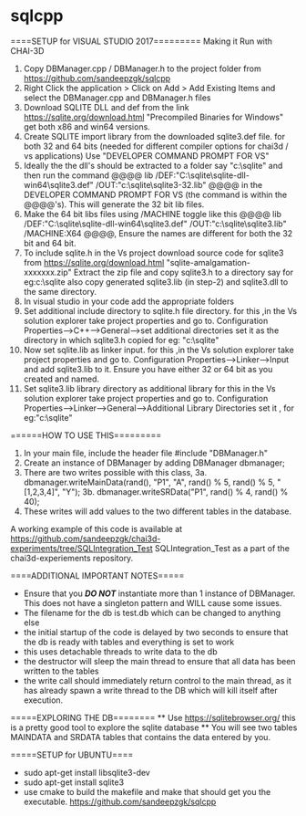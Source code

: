 # sqlcpp


====SETUP for VISUAL STUDIO 2017=========
Making it Run with CHAI-3D
1. Copy DBManager.cpp / DBManager.h to the project folder from https://github.com/sandeepzgk/sqlcpp
2. Right Click the application > Click on Add > Add Existing Items and select the DBManager.cpp and DBManager.h files
3. Download SQLITE DLL and def from the link https://sqlite.org/download.html "Precompiled Binaries for Windows" get both x86 and win64 versions.
4. Create SQLITE import library from the downloaded sqlite3.def file. for both 32 and 64 bits (needed for different compiler options for chai3d / vs applications) Use "DEVELOPER COMMAND PROMPT FOR VS"
5. Ideally the the dll's should be extracted to a folder say "c:\sqlite" and then run the command  @@@@  lib /DEF:"C:\sqlite\sqlite-dll-win64\sqlite3.def" /OUT:"c:\sqlite\sqlite3-32.lib" @@@@  in the DEVELOPER COMMAND PROMPT FOR VS (the command is within the @@@@'s). This will generate the 32 bit lib files.
6. Make the 64 bit libs files using /MACHINE toggle like this @@@@ lib /DEF:"C:\sqlite\sqlite-dll-win64\sqlite3.def" /OUT:"c:\sqlite\sqlite3.lib" /MACHINE:X64 @@@@, Ensure the names are different for both the 32 bit and 64 bit.
7. To include sqlite.h in the Vs project download source code for sqlite3 from https://sqlite.org/download.html "sqlite-amalgamation-xxxxxxx.zip"
Extract the zip file and copy sqlite3.h to a directory say for eg:c:\sqlite
also copy generated sqlite3.lib (in step-2) and sqlite3.dll to the same directory.
8. In visual studio in your code add the appropriate folders
9. Set additional include directory to sqlite.h file directory.
for this ,in the Vs solution explorer take project properties and go to.
Configuration Properties–>C++–>General–>set additional directories
set it as the directory in which sqlite3.h copied for eg: "c:\sqlite"
10. Now set sqlite.lib as linker input. for this ,in the Vs solution explorer take project properties and go to.
Configuration Properties–>Linker–>Input and add sqlite3.lib to it. Ensure you have either 32 or 64 bit as you created and named.
11. Set sqlite3.lib library directory as additional library
for this in the Vs solution explorer take project properties and go to.
Configuration Properties–>Linker–>General–>Additional Library Directories
set it , for eg:"c:\sqlite"


======HOW TO USE THIS=========
1. In your main file, include the header file #include "DBManager.h"
2. Create an instance of DBManager by adding 	DBManager dbmanager;
3. There are two writes possible with this class,
3a. dbmanager.writeMainData(rand(), "P1", "A", rand() % 5, rand() % 5, "[1,2,3,4]", "Y");
3b. dbmanager.writeSRData("P1", rand() % 4, rand() % 40);
4. These writes will add values to the two different tables in the database. 

A working example of this code is available at https://github.com/sandeepzgk/chai3d-experiments/tree/SQLIntegration_Test SQLIntegration_Test as a part of the chai3d-experiements repository.


====ADDITIONAL IMPORTANT NOTES=====
* Ensure that you ***DO NOT*** instantiate more than 1 instance of DBManager. This does not have a singleton pattern and WILL cause some issues.
* The filename for the db is test.db which can be changed to anything else
* the initial startup of the code is delayed by two seconds to ensure that the db is ready with tables and everything is set to work
* this uses detachable threads to write data to the db
* the destructor will sleep the main thread to ensure that all data has been written to the tables
* the write call should immediately return control to the main thread, as it has already spawn a write thread to the DB which will kill itself after execution.

=====EXPLORING THE DB========
** Use https://sqlitebrowser.org/ this is a pretty good tool to explore the sqlite database 
** You will see two tables MAINDATA and SRDATA tables that contains the data entered by you.


=====SETUP for UBUNTU====
* sudo apt-get install libsqlite3-dev
* sudo apt-get install sqlite3
* use cmake to build the makefile and make that should get you the executable. 
https://github.com/sandeepzgk/sqlcpp 

